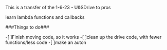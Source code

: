 
This is a transfer of the 1-6-23 - U&SDrive to pros

learn lambda functions and callbacks

###Things to do###  

-[ ]Finish moving code, so it works
-[ ]clean up the drive code, with fewer functions/less code
-[ ]make an auton